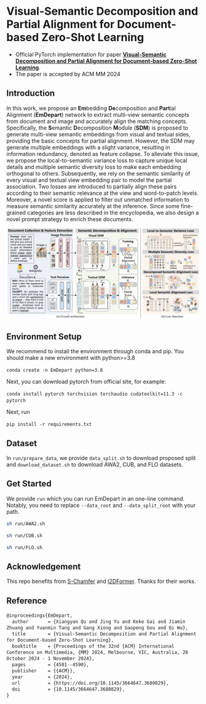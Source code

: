 # Visual-Semantic Decomposition and Partial Alignment for Document-based Zero-Shot Learning
* Official PyTorch implementation for paper [**Visual-Semantic Decomposition and Partial Alignment for Document-based Zero-Shot Learning**](https://dl.acm.org/doi/10.1145/3664647.3680829).
* The paper is accepted by ACM MM 2024


## Introduction 
In this work, we propose an **Em**bedding **De**composition and **Part**ial Alignment (**EmDepart**) network to extract multi-view semantic concepts from document and image and accurately align the matching concepts. Specifically, the **S**emantic **D**ecomposition **M**odule (**SDM**) is proposed to generate multi-view semantic embeddings from visual and textual sides, providing the basic concepts for partial alignment. However, the SDM may generate multiple embeddings with a slight variance, resulting in information redundancy, denoted as feature collapse. To alleviate this issue, we propose the local-to-semantic variance loss to capture unique local details and multiple semantic diversity loss to make each embedding orthogonal to others. Subsequently, we rely on the semantic similarity of every visual and textual view embedding pair to model the partial association. Two losses are introduced to partially align these pairs according to their semantic relevance at the view and word-to-patch levels. Moreover, a novel score is applied to filter out unmatched information to measure semantic similarity accurately at the inference. Since some fine-grained categories are less described in the encyclopedia, we also design a novel prompt strategy to enrich these documents.

<div align="center">
  <img width=800 src="EmDepart.png"/>
</div>

## Environment Setup

We recommend to install the environment through conda and pip. You should make a new environment with python>=3.8

`conda create -n EmDepart python=3.8`

Next, you can download pytorch from official site, for example:

`conda install pytorch torchvision torchaudio cudatoolkit=11.3 -c pytorch`

Next, run 

`pip install -r requirements.txt` 


## Dataset 

In `run/prepare_data`, we provide `data_split.sh` to download proposed split and `download_dataset.sh` to download AWA2, CUB, and FLO datasets.

## Get Started

We provide `run` which you can run EmDepart in an one-line command.
Notably, you need to replace `--data_root` and `--data_split_root` with your path.
```bash
sh run/AWA2.sh
```
```bash
sh run/CUB.sh
```
```bash
sh run/FLO.sh
```


## Acknowledgement 

This repo benefits from [S-Chamfer](https://github.com/kdwonn/DivE) and [I2DFormer](https://github.com/ferjad/I2DFormer). Thanks for their works.


## Reference

```
@inproceedings{EmDepart,
  author       = {Xiangyan Qu and Jing Yu and Keke Gai and Jiamin Zhuang and Yuanmin Tang and Gang Xiong and Gaopeng Gou and Qi Wu},
  title        = {Visual-Semantic Decomposition and Partial Alignment for Document-based Zero-Shot Learning},
  booktitle    = {Proceedings of the 32nd {ACM} International Conference on Multimedia, {MM} 2024, Melbourne, VIC, Australia, 28 October 2024 - 1 November 2024},
  pages        = {4581--4590},
  publisher    = {{ACM}},
  year         = {2024},
  url          = {https://doi.org/10.1145/3664647.3680829},
  doi          = {10.1145/3664647.3680829},
}
```
